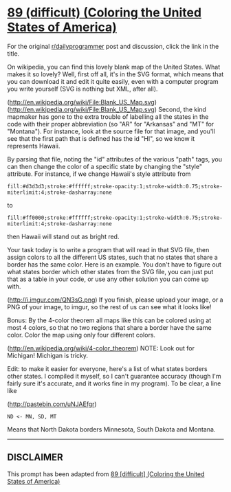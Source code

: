 # [89 (difficult) (Coloring the United States of America)](https://www.reddit.com/r/dailyprogrammer/comments/yj38u/8202012_challenge_89_difficult_coloring_the/)

For the original [r/dailyprogrammer](https://www.reddit.com/r/dailyprogrammer/) post and discussion, click the link in the title.

On wikipedia, you can find this lovely blank map of the United States. What makes it so lovely? Well, first off all, it's in the SVG format, which means that you can download it and edit it quite easily, even with a computer program you write yourself (SVG is nothing but XML, after all).

(http://en.wikipedia.org/wiki/File:Blank_US_Map.svg)
(http://en.wikipedia.org/wiki/File:Blank_US_Map.svg)
Second, the kind mapmaker has gone to the extra trouble of labelling all the states in the code with their proper abbreviation (so "AR" for "Arkansas" and "MT" for "Montana"). For instance, look at the source file for that image, and you'll see that the first path that is defined has the id "HI", so we know it represents Hawaii. 

By parsing that file, noting the "id" attributes of the various "path" tags, you can then change the color of a specific state by changing the "style" attribute. For instance, if we change Hawaii's style attribute from


```
fill:#d3d3d3;stroke:#ffffff;stroke-opacity:1;stroke-width:0.75;stroke-miterlimit:4;stroke-dasharray:none
```
to


```
fill:#ff0000;stroke:#ffffff;stroke-opacity:1;stroke-width:0.75;stroke-miterlimit:4;stroke-dasharray:none
```
then Hawaii will stand out as bright red. 

Your task today is to write a program that will read in that SVG file, then assign colors to all the different US states, such that no states that share a border has the same color.  Here is an example. You don't have to figure out what states border which other states from the SVG file, you can just put that as a table in your code, or use any other solution you can come up with. 

(http://i.imgur.com/QN3sG.png)
If you finish, please upload your image, or a PNG of your image, to imgur, so the rest of us can see what it looks like!

Bonus: By the 4-color theorem all maps like this can be colored using at most 4 colors, so that no two regions that share a border have the same color. Color the map using only four different colors.

(http://en.wikipedia.org/wiki/4-color_theorem)
NOTE: Look out for Michigan! Michigan is tricky. 

Edit: to make it easier for everyone, here's a list of what states borders other states. I compiled it myself, so I can't guarantee accuracy (though I'm fairly sure it's accurate, and it works fine in my program). To be clear, a line like

(http://pastebin.com/uNJAEfgr)

```
ND <- MN, SD, MT
```
Means that North Dakota borders Minnesota, South Dakota and Montana. 


----
## **DISCLAIMER**
This prompt has been adapted from [89 [difficult] (Coloring the United States of America)](https://www.reddit.com/r/dailyprogrammer/comments/yj38u/8202012_challenge_89_difficult_coloring_the/
)
